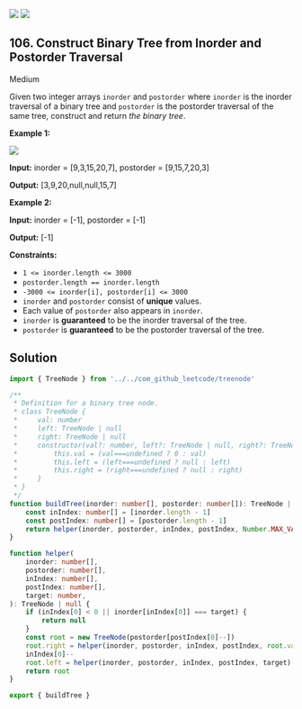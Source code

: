[![](https://img.shields.io/github/stars/LeetCode-Top-Interview-150/LeetCode-Top-Interview-150?label=Stars&style=flat-square)](https://github.com/LeetCode-Top-Interview-150/LeetCode-Top-Interview-150)
[![](https://img.shields.io/github/forks/LeetCode-Top-Interview-150/LeetCode-Top-Interview-150?label=Fork%20me%20on%20GitHub%20&style=flat-square)](https://github.com/LeetCode-Top-Interview-150/LeetCode-Top-Interview-150/fork)

## 106\. Construct Binary Tree from Inorder and Postorder Traversal

Medium

Given two integer arrays `inorder` and `postorder` where `inorder` is the inorder traversal of a binary tree and `postorder` is the postorder traversal of the same tree, construct and return _the binary tree_.

**Example 1:**

![](https://assets.leetcode.com/uploads/2021/02/19/tree.jpg)

**Input:** inorder = [9,3,15,20,7], postorder = [9,15,7,20,3]

**Output:** [3,9,20,null,null,15,7] 

**Example 2:**

**Input:** inorder = [-1], postorder = [-1]

**Output:** [-1] 

**Constraints:**

*   `1 <= inorder.length <= 3000`
*   `postorder.length == inorder.length`
*   `-3000 <= inorder[i], postorder[i] <= 3000`
*   `inorder` and `postorder` consist of **unique** values.
*   Each value of `postorder` also appears in `inorder`.
*   `inorder` is **guaranteed** to be the inorder traversal of the tree.
*   `postorder` is **guaranteed** to be the postorder traversal of the tree.

## Solution

```typescript
import { TreeNode } from '../../com_github_leetcode/treenode'

/**
 * Definition for a binary tree node.
 * class TreeNode {
 *     val: number
 *     left: TreeNode | null
 *     right: TreeNode | null
 *     constructor(val?: number, left?: TreeNode | null, right?: TreeNode | null) {
 *         this.val = (val===undefined ? 0 : val)
 *         this.left = (left===undefined ? null : left)
 *         this.right = (right===undefined ? null : right)
 *     }
 * }
 */
function buildTree(inorder: number[], postorder: number[]): TreeNode | null {
    const inIndex: number[] = [inorder.length - 1]
    const postIndex: number[] = [postorder.length - 1]
    return helper(inorder, postorder, inIndex, postIndex, Number.MAX_VALUE)
}

function helper(
    inorder: number[],
    postorder: number[],
    inIndex: number[],
    postIndex: number[],
    target: number,
): TreeNode | null {
    if (inIndex[0] < 0 || inorder[inIndex[0]] === target) {
        return null
    }
    const root = new TreeNode(postorder[postIndex[0]--])
    root.right = helper(inorder, postorder, inIndex, postIndex, root.val)
    inIndex[0]--
    root.left = helper(inorder, postorder, inIndex, postIndex, target)
    return root
}

export { buildTree }
```